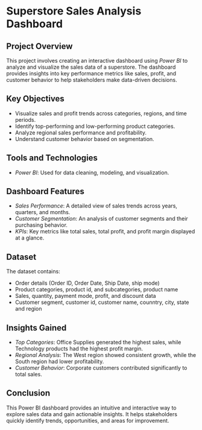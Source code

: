 # Superstore Sales Analysis Dashboard  

## Project Overview  
This project involves creating an interactive dashboard using *Power BI* to analyze and visualize the sales data of a superstore. The dashboard provides insights into key performance metrics like sales, profit, and customer behavior to help stakeholders make data-driven decisions.  
## Key Objectives  
- Visualize sales and profit trends across categories, regions, and time periods.  
- Identify top-performing and low-performing product categories.  
- Analyze regional sales performance and profitability.  
- Understand customer behavior based on segmentation.  
## Tools and Technologies  
- *Power BI*: Used for data cleaning, modeling, and visualization.  

## Dashboard Features  
- *Sales Performance*: A detailed view of sales trends across years, quarters, and months.  
- *Customer Segmentation*: An analysis of customer segments and their purchasing behavior.  
- *KPIs*: Key metrics like total sales, total profit, and profit margin displayed at a glance.  
## Dataset  
The dataset contains:  
- Order details (Order ID, Order Date, Ship Date, ship mode)  
- Product categories, product id, and subcategories, product name 
- Sales, quantity, payment mode, profit, and discount data  
- Customer segment, customer id, customer name, counntry, city, state and region  
## Insights Gained  
- *Top Categories*: Office Supplies generated the highest sales, while Technology products had the highest profit margin.  
- *Regional Analysis*: The West region showed consistent growth, while the South region had lower profitability.  
- *Customer Behavior*: Corporate customers contributed significantly to total sales.  

## Conclusion  
This Power BI dashboard provides an intuitive and interactive way to explore sales data and gain actionable insights. It helps stakeholders quickly identify trends, opportunities, and areas for improvement. 
